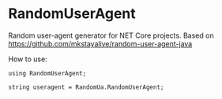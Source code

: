 # RandomUserAgent
Random user-agent generator for NET Core projects. Based on https://github.com/mkstayalive/random-user-agent-java

How to use:

`using RandomUserAgent;`

`string useragent = RandomUa.RandomUserAgent;`
